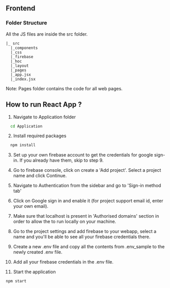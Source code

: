 ## Frontend

### Folder Structure

All the JS files are inside the src folder.

```
|_ src
  |_components
  |_css
  |_firebase
  |_hoc
  |_layout
  |_pages
  |_app.jsx
  |_index.jsx
```

Note: Pages folder contains the code for all web pages.

## How to run React App ?

1. Navigate to Application folder

```bash
  cd Application
```

2. Install required packages

```bash
  npm install
```

3. Set up your own firebase account to get the credentials for google sign-in.
   If you already have them, skip to step 9.

4. Go to firebase console, click on create a 'Add project'. Select a project
   name and click Continue.

5. Navigate to Authentication from the sidebar and go to 'Sign-in method tab'

6. Click on Google sign in and enable it (for project support email id, enter
   your own email).

7. Make sure that localhost is present in 'Authorised domains' section in order
   to allow the to run locally on your machine.

8. Go to the project settings and add firebase to your webapp, select a name and
   you'll be able to see all your firebase credentials there.

9. Create a new .env file and copy all the contents from .env_sample to the
   newly created .env file.

10. Add all your firebase credentials in the .env file.

11. Start the application

```bash
npm start
```
